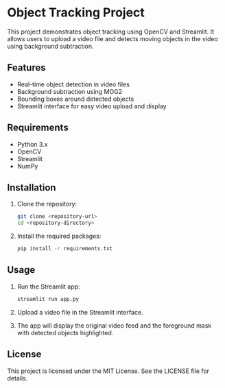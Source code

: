 # Object Tracking Project

This project demonstrates object tracking using OpenCV and Streamlit. It allows users to upload a video file and detects moving objects in the video using background subtraction.

## Features

- Real-time object detection in video files
- Background subtraction using MOG2
- Bounding boxes around detected objects
- Streamlit interface for easy video upload and display

## Requirements

- Python 3.x
- OpenCV
- Streamlit
- NumPy

## Installation

1. Clone the repository:
    ```sh
    git clone <repository-url>
    cd <repository-directory>
    ```

2. Install the required packages:
    ```sh
    pip install -r requirements.txt
    ```

## Usage

1. Run the Streamlit app:
    ```sh
    streamlit run app.py
    ```

2. Upload a video file in the Streamlit interface.

3. The app will display the original video feed and the foreground mask with detected objects highlighted.

## License

This project is licensed under the MIT License. See the LICENSE file for details.